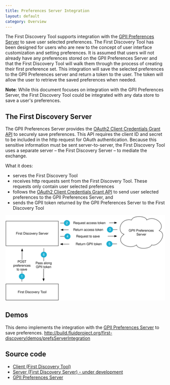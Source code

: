 ```yaml
---
title: Preferences Server Integration
layout: default
category: Overview
---
```


The First Discovery Tool supports integration with the [GPII Preferences Server](https://github.com/GPII/universal/blob/master/documentation/PreferencesServer.md) to save user selected preferences. The First Discovery Tool has been designed for users who are new to the concept of user interface customization and setting preferences. It is assumed that users will not already have any preferences stored on the GPII Preferences Server and that the First Discovery Tool will walk them through the process of creating their first preference set. This integration will save the selected preferences to the GPII Preferences server and return a token to the user. The token will allow the user to retrieve the saved preferences when needed.

**Note**: While this document focuses on integration with the GPII Preferences Server, the First Discovery Tool could be integrated with any data store to save a user's preferences.

## The First Discovery Server

The GPII Preferences Server provides the [OAuth2 Client Credentials Grant API](https://wiki.gpii.net/w/GPII_OAuth_2_Guide#Client_Credentials_Grant) to securely save preferences. This API requires the client ID and secret to be included in the http request for OAuth authentication. Because this sensitive information must be sent server-to-server, the First Discovery Tool uses a separate server – the First Discovery Server – to mediate the exchange.

What it does:

* serves the First Discovery Tool
* receives http requests sent from the First Discovery Tool. These requests only contain user selected preferences
* follows the [OAuth2 Client Credentials Grant API](https://wiki.gpii.net/w/GPII_OAuth_2_Guide#Client_Credentials_Grant) to send user selected preferences to the GPII Preferences Server, and
* sends the GPII token returned by the GPII Preferences Server to the First Discovery Tool 

![Diagram showing the integration of the First Discovery Tool and the GPII Preferences Server](images/GPII-Preferences-Server-Integration.svg)

## Demos

This demo implements the integration with the [GPII Preferences Server](https://github.com/GPII/universal/blob/master/documentation/PreferencesServer.md) to save preferences.
http://build.fluidproject.org/first-discovery/demos/prefsServerIntegration

## Source code

* [Client (First Discovery Tool)](https://github.com/GPII/first-discovery)
* [Server (First Discovery Server) - under development](https://github.com/GPII/first-discovery-server)
* [GPII Preferences Server](https://github.com/GPII/universal)

